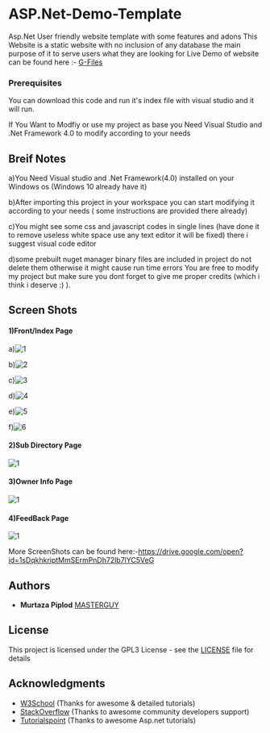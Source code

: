 # ASP.Net-Demo-Template
Asp.Net User friendly website template with some features and adons
This Website is a static website with no inclusion of any database
the main purpose of it to serve users what they are looking for 
Live Demo of website can be found here :- <a href="https://g-files.ml">G-Files</a>
### Prerequisites

You can download this code and run it's index file with visual studio and it will run.

If You Want to Modfiy or use my project as base you Need Visual Studio and .Net Framework 4.0 to modify according to your needs

## Breif Notes
a)You Need Visual studio and .Net Framework(4.0) installed on your Windows os (Windows 10 already have it)

b)After importing this project in your workspace you can start modifying it according to your needs ( some instructions are provided there already)

c)You might see some css and javascript codes in single lines (have done it to remove useless white space use any text editor it will be fixed) there i suggest visual code editor

d)some prebuilt nuget manager binary files are included in project do not delete them otherwise it might cause run time errors
You are free to modify my project but make sure you dont forget to give me proper credits (which i think i deserve :) ).

## Screen Shots

#### 1)Front/Index Page

a)<img src="https://i.ibb.co/VTQX4FV/1.png" alt="1" border="0">

b)<img src="https://i.ibb.co/T0WZgrZ/2.png" alt="2" border="0">

c)<img src="https://i.ibb.co/8KfSmXm/3.png" alt="3" border="0">

d)<img src="https://i.ibb.co/6HzdBPh/4.png" alt="4" border="0">

e)<img src="https://i.ibb.co/1ZLDVWT/5.png" alt="5" border="0">

f)<img src="https://i.ibb.co/VQJP8wT/6.png" alt="6" border="0">

#### 2)Sub Directory Page
<img src="https://i.ibb.co/Q9TG0Rs/1.png" alt="1" border="0">

#### 3)Owner Info Page
<img src="https://i.ibb.co/Vmh45HZ/1.png" alt="1" border="0">

#### 4)FeedBack Page
<img src="https://i.ibb.co/cxb95Ln/1.png" alt="1" border="0">

More ScreenShots can be found here:-https://drive.google.com/open?id=1sDqkhkriptMmSErmPnDh72lb7lYC5VeG



## Authors

* **Murtaza Piplod** [MASTERGUY](https://github.com/MASTERGUY/)


## License

This project is licensed under the GPL3 License - see the [LICENSE](LICENSE) file for details

## Acknowledgments

* [W3School](https://www.w3schools.com/) (Thanks for awesome & detailed tutorials) 
* [StackOverflow](https://stackoverflow.com) (Thanks to awesome community developers support)
* [Tutorialspoint](https://www.tutorialspoint.com/asp.net) (Thanks to awesome Asp.net tutorials)

